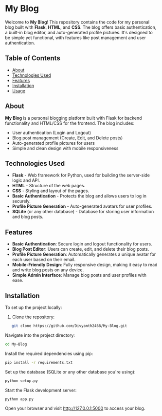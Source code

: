 # My Blog

Welcome to **My Blog**! This repository contains the code for my personal blog built with **Flask**, **HTML**, and **CSS**. The blog offers basic authentication, a built-in blog editor, and auto-generated profile pictures. It's designed to be simple yet functional, with features like post management and user authentication.

## Table of Contents

- [About](#about)
- [Technologies Used](#technologies-used)
- [Features](#features)
- [Installation](#installation)
- [Usage](#usage)

## About

**My Blog** is a personal blogging platform built with Flask for backend functionality and HTML/CSS for the frontend. The blog includes:

- User authentication (Login and Logout)
- Blog post management (Create, Edit, and Delete posts)
- Auto-generated profile pictures for users
- Simple and clean design with mobile responsiveness

## Technologies Used

- **Flask** - Web framework for Python, used for building the server-side logic and API.
- **HTML** - Structure of the web pages.
- **CSS** - Styling and layout of the pages.
- **Basic Authentication** - Protects the blog and allows users to log in securely.
- **Profile Picture Generation** - Auto-generated avatars for user profiles.
- **SQLite** (or any other database) - Database for storing user information and blog posts.

## Features

- **Basic Authentication**: Secure login and logout functionality for users.
- **Blog Post Editor**: Users can create, edit, and delete their blog posts.
- **Profile Picture Generation**: Automatically generates a unique avatar for each user based on their email.
- **Mobile-Friendly Design**: Fully responsive design, making it easy to read and write blog posts on any device.
- **Simple Admin Interface**: Manage blog posts and user profiles with ease.

## Installation

To set up the project locally:

1. Clone the repository:

```bash
   git clone https://github.com/Divyanth2468/My-Blog.git
```   

Navigate into the project directory:
   ```bash
   cd My-Blog
   ```

Install the required dependencies using pip:
   ```bash
   pip install -r requirements.txt
   ```

Set up the database (SQLite or any other database you're using):
   ``` bash
   python setup.py
   ```

Start the Flask development server:
   ```bash
   python app.py
   ```
Open your browser and visit http://127.0.0.1:5000 to access your blog.
